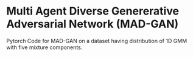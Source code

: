 # Multi Agent Diverse Genererative Adversarial Network (MAD-GAN)

Pytorch Code for MAD-GAN on a dataset having distribution of 1D GMM with five mixture components.

